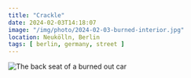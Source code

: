 ```yaml
---
title: "Crackle"
date: 2024-02-03T14:18:07
image: "/img/photo/2024-02-03-burned-interior.jpg"
location: Neukölln, Berlin
tags: [ berlin, germany, street ]
---
```


![The back seat of a burned out car](/img/photo/2024-02-03-burned-interior.jpg)
